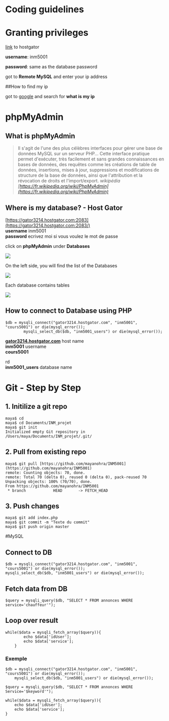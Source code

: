 # Coding guidelines

# Granting privileges

[link](https://gator3214.hostgator.com:2083) to hostgator

**username**: inm5001

**password**: same as the database password

got to **Remote MySQL**  and enter your ip address

##How to find my ip

got to [google](www.google.com) and search for **what is my ip**


# phpMyAdmin

## What is phpMyAdmin

> Il s'agit de l'une des plus célèbres interfaces pour gérer une base de données MySQL sur un serveur PHP...
Cette interface pratique permet d'exécuter, très facilement et sans grandes connaissances en bases de données, des requêtes comme les créations de table de données, insertions, mises à jour, suppressions et modifications de structure de la base de données, ainsi que l'attribution et la révocation de droits et l'import/export.
*wikipédia [https://fr.wikipedia.org/wiki/PhpMyAdmin](https://fr.wikipedia.org/wiki/PhpMyAdmin)*

## Where is my database? - Host Gator

[https://gator3214.hostgator.com:2083](https://gator3214.hostgator.com:2083/)<br/>
**username** inm5001<br/>
**password** ecrivez moi si vous voulez le mot de passe

click on **phpMyAdmin** under **Databases**

![](https://static.notion-static.com/4343a042-3ddd-46e9-b1ea-799b395a3704/Screenshot_2018-03-08_17.23.14.png)

On the left side, you will find the list of the Databases

![](https://static.notion-static.com/2a510415-6223-4bb1-a765-f53a7b3bdaf2/Screenshot_2018-03-08_17.24.51.png)

Each database contains tables

![](https://static.notion-static.com/8cd4b2f7-0f45-4e38-b6af-b2a071b8f035/Screenshot_2018-03-08_17.26.11.png)

## How to connect to Database using PHP

    $db = mysqli_connect("gator3214.hostgator.com", "inm5001", "cours5001") or die(mysql_error());
    		mysqli_select_db($db, "inm5001_users") or die(mysql_error());

**[gator3214.hostgator.com](http://gator3214.hostgator.com)** host name<br/>
**inm5001** username<br/>
**cours5001** 

rd<br/>
**inm5001_users** database name

# Git - Step by Step

## 1. Initilize a git repo

    maya$ cd
    maya$ cd Documents/INM_projet
    maya$ git init
    Initialized empty Git repository in /Users/maya/Documents/INM_projet/.git/  

## 2. Pull from existing repo

    maya$ git pull [https://github.com/mayanohra/INM5001](https://github.com/mayanohra/INM5001)
    remote: Counting objects: 70, done.
    remote: Total 70 (delta 0), reused 0 (delta 0), pack-reused 70
    Unpacking objects: 100% (70/70), done.
    From https://github.com/mayanohra/INM5001
     * branch            HEAD       -> FETCH_HEAD

## 3. Push changes

    maya$ git add index.php
    maya$ git commit -m "Texte du commit"
    maya$ git push origin master
    
#MySQL

## Connect to DB

	$db = mysqli_connect("gator3214.hostgator.com", "inm5001", "cours5001") or die(mysql_error());
	mysqli_select_db($db, "inm5001_users") or die(mysql_error());

## Fetch data from DB

	$query = mysqli_query($db, "SELECT * FROM annonces WHERE service='chauffeur'");
	
## Loop over result

	while($data = mysqli_fetch_array($query)){
			echo $data['idUser'];
			echo $data['service'];
		}

### Exemple

	$db = mysqli_connect("gator3214.hostgator.com", "inm5001", "cours5001") or die(mysql_error());
		mysqli_select_db($db, "inm5001_users") or die(mysql_error());

	$query = mysqli_query($db, "SELECT * FROM annonces WHERE Service='$keyword'");

	while($data = mysqli_fetch_array($query)){
		echo $data['idUser'];
		echo $data['service'];
	}
